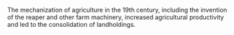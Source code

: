 The mechanization of agriculture in the 19th century, including the invention of the reaper and other farm machinery, increased agricultural productivity and led to the consolidation of landholdings.
